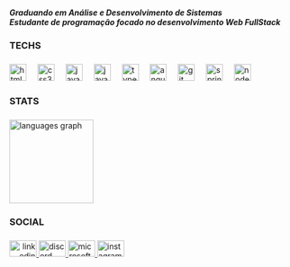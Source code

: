 


###

<h5 align="left">Graduando em Análise e Desenvolvimento de Sistemas <br> Estudante de programação focado no desenvolvimento Web FullStack </h5>

###

<h3 align="left">TECHS</h3>

###

<div align="left">
  <img src="https://skillicons.dev/icons?i=html" height="30" alt="html5 logo"  />
  <img width="12" />
  <img src="https://cdn.jsdelivr.net/gh/devicons/devicon/icons/css3/css3-original.svg" height="30" alt="css3 logo"  />
  <img width="12" />
  <img src="https://cdn.jsdelivr.net/gh/devicons/devicon/icons/java/java-original.svg" height="30" alt="java logo"  />
  <img width="12" />
  <img src="https://cdn.jsdelivr.net/gh/devicons/devicon/icons/javascript/javascript-original.svg" height="30" alt="javascript logo"  />
  <img width="12" />
  <img src="https://cdn.jsdelivr.net/gh/devicons/devicon/icons/typescript/typescript-original.svg" height="30" alt="typescript logo"  />
  <img width="12" />
  <img src="https://cdn.simpleicons.org/angular/DD0031" height="30" alt="angularjs logo"  />
  <img width="12" />
  <img src="https://cdn.jsdelivr.net/gh/devicons/devicon/icons/git/git-original.svg" height="30" alt="git logo"  />
  <img width="12" />
  <img src="https://cdn.jsdelivr.net/gh/devicons/devicon/icons/spring/spring-original.svg" height="30" alt="spring logo"  />
  <img width="12" />
  <img src="https://cdn.simpleicons.org/nodedotjs/339933" height="30" alt="nodejs logo"  />
</div>

###

<h3 align="left">STATS</h3>

###

<div align="left">

  <img src="https://github-readme-stats.vercel.app/api/top-langs?username=nogueirawadson&locale=en&hide_title=false&layout=compact&card_width=320&langs_count=5&theme=midnight-purple&hide_border=false&order=2" height="149" alt="languages graph"  />

<h3 align="left">SOCIAL</h3>

###


  <a  align="right" href="https://www.linkedin.com/in/nogueira-wadson/" target="_blank">
    <img src="https://raw.githubusercontent.com/maurodesouza/profile-readme-generator/master/src/assets/icons/social/linkedin/default.svg" width="48" height="29" alt="linkedin logo"  />
  </a>
  <a href="https://discord.com/channels/@wdxxn" target="_blank">
    <img src="https://raw.githubusercontent.com/maurodesouza/profile-readme-generator/master/src/assets/icons/social/discord/default.svg" width="48" height="29" alt="discord logo"  />
  </a>
  <a href="mailto:nogueirawadson@outlook.pt?subject=&body=" target="_blank">
    <img src="https://raw.githubusercontent.com/maurodesouza/profile-readme-generator/master/src/assets/icons/social/microsoft-outlook/default.svg" width="48" height="29" alt="microsoft-outlook logo"  />
  </a>
  <a href="https://www.instagram.com/nogueirawadson/" target="_blak">
  <img src="https://raw.githubusercontent.com/maurodesouza/profile-readme-generator/master/src/assets/icons/social/instagram/default.svg" width="48" height="29" alt="instagram logo"  />
  </a>
</div>

###
